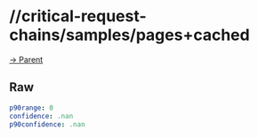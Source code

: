 
# //critical-request-chains/samples/pages+cached

[→ Parent](../..)


## Raw


```yaml
p90range: 0
confidence: .nan
p90confidence: .nan

```

